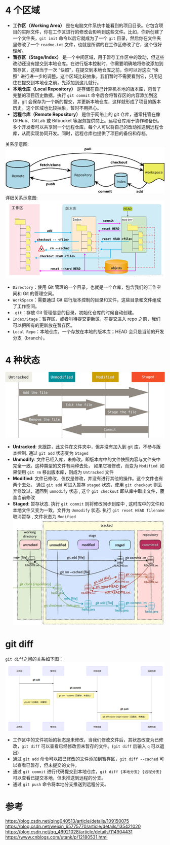 # 4 个区域
* **工作区（Working Area）**
是在电脑文件系统中能看到的项目目录。它包含项目的实际文件，你在工作区进行的修改会影响到这些文件。比如，你新创建了一个文件夹，`git init` 命令以后它就成为了一个 `git` 目录，然后你在文件夹里修改了一个 `readme.txt` 文件，也就是所谓的在工作区修改了它，这个很好理解。
* **暂存区（Stage/Index）**
是一个中间区域，用于暂存工作区中的改动，但这些改动还没有提交到本地仓库。在进行版本控制时，你需要明确地将修改添加到暂存区，这相当于一次 “快照”，在提交到本地仓库之前，你可以对这次 “快照” 进行进一步的调整。这个区域比较抽象，我们暂时不需要看到它，只用记住在提交到本地仓之前，先添加到这儿就行。
* **本地仓库（Local Repository）**
是存储在自己计算机本地的版本库，包含了完整的项目历史数据。执行 `git commit` 命令后会将暂存区的内容添加到这里，git 会保存为一个新的提交，并更新本地仓库，这样就形成了项目的版本历史。这个区域也比较抽象，暂时不用担心。
* **远程仓库（Remote Repository）**
是位于网络上的 git 仓库，通常托管在像 GitHub、GitLab 或 Bitbucket 等服务提供商上。远程仓库用于协作和备份。多个开发者可以共享同一个远程仓库，每个人可以将自己的改动推送到远程仓库，从而实现协同开发。同时，远程仓库也提供了项目的备份和存档。

关系示意图:
![area](./area/area.png "area")
详细关系示意图:
![relation](./area/relation.png "relation")
* `Directory`：使用 Git 管理的一个目录，也就是一个仓库，包含我们的工作空间和 Git 的管理空间。
* `WorkSpace`：需要通过 Git 进行版本控制的目录和文件，这些目录和文件组成了工作空间。
* `.git`：存放 Git 管理信息的目录，初始化仓库的时候自动创建。
* `Index/Stage`：暂存区，或者叫待提交更新区，在提交进入 repo 之前，我们可以把所有的更新放在暂存区。
* `Local Repo`：本地仓库，一个存放在本地的版本库；HEAD 会只是当前的开发分支（branch）。


# 4 种状态
![status](./area/status.png "status")
* **Untracked**: 未跟踪，此文件在文件夹中，但并没有加入到 git 库，不参与版本控制.  通过 `git add` 状态变为 `Staged`
* **Unmodify**: 文件已经入库，未修改，即版本库中的文件快照内容与文件夹中完全一致。这种类型的文件有两种去处， 如果它被修改，而变为 `Modified`. 如果使用 `git rm` 移出版本库，则成为 `Untracked` 文件
* **Modified**: 文件已修改，仅仅是修改，并没有进行其他的操作。这个文件也有两个去处， 通过 `git add` 可进入暂存 `staged` 状态，使用 `git checkout` 则丢弃修改过，返回到 `unmodify` 状态 , 这个 `git checkout` 即从库中取出文件，覆盖当前修改
* **Staged**: 暂存状态. 执行 `git commit` 则将修改同步到库中 , 这时库中的文件和本地文件又变为一致，文件为 `Unmodify` 状态. 执行 `git reset HEAD filename` 取消暂存 , 文件状态为 `Modified`
![status](./area/status1.jpg "status")


# git diff
`git diff`之间的关系如下图：
![git_diff](./area/git_diff.png "git_diff")

* 工作区中的文件初始的状态是未修改，当我们修改文件后，其状态改变为已修改，`git diff` 可以查看已经修改但未暂存的文件。(`git diff` 后输入 `q` 可以退出)
* 通过 `git add` 命令可以把已修改的文件添加到暂存区，`git diff --cached` 可以查看已暂存，但未提交的文件。
* 通过 `git commit` 进行代码提交到本地仓库，`git diff {本地分支} {远程分支}` 可以查看已提交本地，但未推送到远程的分支。
* 通过 `git push` 命令将本地分支推送到远程分支。

# 参考
https://blog.csdn.net/qing040513/article/details/109150075
https://blog.csdn.net/weixin_65775770/article/details/135421020
https://blog.csdn.net/qq_46921028/article/details/114904431
https://www.cnblogs.com/utank/p/12180531.html